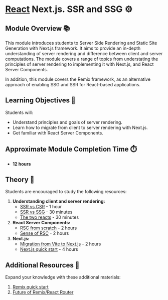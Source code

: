 # [React](https://github.com/rolling-scopes-school/tasks/tree/master/react) Next.js. SSR and SSG ⚙️

## Module Overview 📚

This module introduces students to Server Side Rendering and Static Site Generation with Next.js framework. It aims to provide an in-depth understanding of server rendering and difference between client and server computations. The module covers a range of topics from understating the principles of server rendering to implementing it with Next.js, and React Server Components.

In addition, this module covers the Remix framework, as an alternative approach of enabling SSG and SSR for React-based applications.

## Learning Objectives 🎯

Students will:

- Understand principles and goals of server rendering.
- Learn how to migrate from client to server rendering with Next.js.
- Get familiar with React Server Components.

## Approximate Module Completion Time ⏱️

- **12 hours**

## Theory 📖

Students are encouraged to study the following resources:

1. **Understanding client and server rendering:**
   - [SSR vs CSR](https://wpwebinfotech.com/blog/server-side-rendering-vs-client-side-rendering/) - 1 hour
   - [SSR vs SSG](https://www.sanity.io/ssr-vs-ssg-guide) - 30 minutes
   - [The two reacts](https://overreacted.io/the-two-reacts/) - 30 minutes
2. **React Server Components:**
   - [RSC from scratch](https://github.com/reactwg/server-components/discussions/5) - 2 hours
   - [Sense of RSC](https://www.joshwcomeau.com/react/server-components/) - 2 hours
3. **Next.js:**
   - [Migration from Vite to Next.js](https://nextjs.org/docs/app/building-your-application/upgrading/from-vite) - 2 hours
   - [Next.js quick start](https://nextjs.org/docs/getting-started/installation) - 4 hours

## Additional Resources 📘

Expand your knowledge with these additional materials:

1. [Remix quick start](https://remix.run/docs/en/main/discussion/introduction)
2. [Future of Remix/React Router](https://remix.run/blog/merging-remix-and-react-router)
